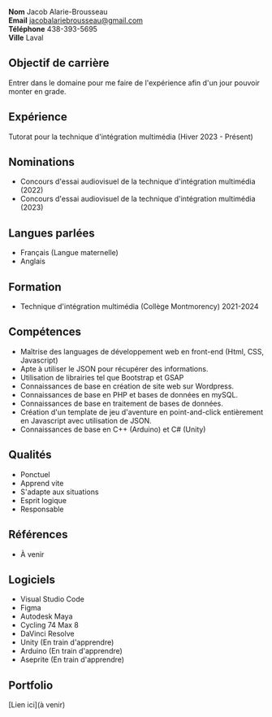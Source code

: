 **Nom** Jacob Alarie-Brousseau <br>
**Email** jacobalariebrousseau@gmail.com <br>
**Téléphone** 438-393-5695 <br>
**Ville** Laval

## Objectif de carrière

Entrer dans le domaine pour me faire de l'expérience afin d'un jour pouvoir monter en grade.

## Expérience

Tutorat pour la technique d'intégration multimédia (Hiver 2023 - Présent)

## Nominations

- Concours d'essai audiovisuel de la technique d'intégration multimédia (2022)
- Concours d'essai audiovisuel de la technique d'intégration multimédia (2023)

## Langues parlées
- Français (Langue maternelle)
- Anglais

## Formation

- Technique d'intégration multimédia (Collège Montmorency) 2021-2024

## Compétences

- Maîtrise des languages de développement web en front-end (Html, CSS, Javascript)
- Apte à utiliser le JSON pour récupérer des informations.
- Utilisation de librairies tel que Bootstrap et GSAP
- Connaissances de base en création de site web sur Wordpress.
- Connaissances de base en PHP et bases de données en mySQL.
- Connaissances de base en traitement de bases de données.
- Création d'un template de jeu d'aventure en point-and-click entièrement en Javascript avec utilisation de JSON.
- Connaissances de base en C++ (Arduino) et C# (Unity)

## Qualités

- Ponctuel
- Apprend vite
- S'adapte aux situations
- Esprit logique
- Responsable

## Références

- À venir

## Logiciels

- Visual Studio Code
- Figma
- Autodesk Maya
- Cycling 74 Max 8
- DaVinci Resolve
- Unity (En train d'apprendre)
- Arduino (En train d'apprendre)
- Aseprite (En train d'apprendre)

## Portfolio

[Lien ici](à venir)


